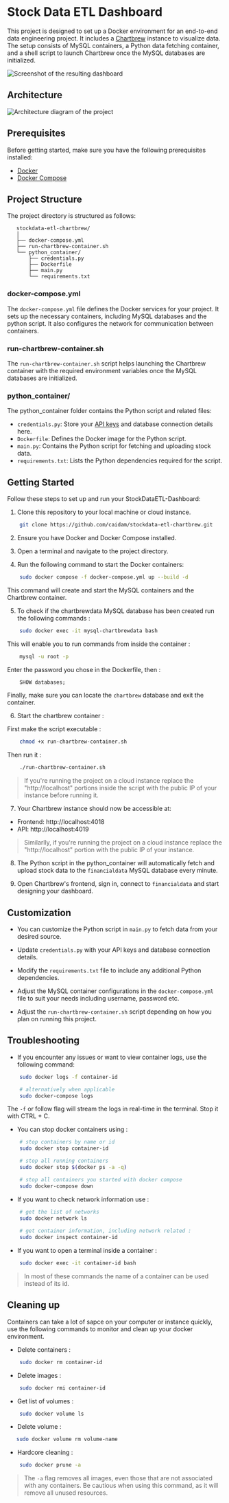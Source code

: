 # Stock Data ETL Dashboard

This project is designed to set up a Docker environment for an end-to-end data engineering project. It includes a [Chartbrew](https://hub.docker.com/r/razvanilin/chartbrew) instance to visualize data. The setup consists of MySQL containers, a Python data fetching container, and a shell script to launch Chartbrew once the MySQL databases are initialized.

![Screenshot of the resulting dashboard](https://github.com/caidam/stockdata-etl-chartbrew/blob/main/misc/stockdataetl-dashboard.png)

## Architecture

![Architecture diagram of the project](https://github.com/caidam/stockdata-etl-chartbrew/blob/main/misc/pipeline-diagram.png)

## Prerequisites

Before getting started, make sure you have the following prerequisites installed:

- [Docker](https://www.docker.com/get-started/)
- [Docker Compose](https://docs.docker.com/compose/install/)

## Project Structure

The project directory is structured as follows:

 ```
    stockdata-etl-chartbrew/
    │
    ├── docker-compose.yml
    ├── run-chartbrew-container.sh
    └── python_container/
        ├── credentials.py
        ├── Dockerfile
        ├── main.py
        └── requirements.txt
 ```

### docker-compose.yml

The `docker-compose.yml` file defines the Docker services for your project. It sets up the necessary containers, including MySQL databases and the python script. It also configures the network for communication between containers.

### run-chartbrew-container.sh

The `run-chartbrew-container.sh` script helps launching the Chartbrew container with the required environment variables once the MySQL databases are initialized.

### python_container/

The python_container folder contains the Python script and related files:

- `credentials.py`: Store your [API keys](https://rapidapi.com/amansharma2910/api/realstonks) and database connection details here.
- `Dockerfile`: Defines the Docker image for the Python script.
- `main.py`: Contains the Python script for fetching and uploading stock data.
- `requirements.txt`: Lists the Python dependencies required for the script.

## Getting Started

Follow these steps to set up and run your StockDataETL-Dashboard:

1. Clone this repository to your local machine or cloud instance.

```bash
    git clone https://github.com/caidam/stockdata-etl-chartbrew.git
```

2. Ensure you have Docker and Docker Compose installed.

3. Open a terminal and navigate to the project directory.

4. Run the following command to start the Docker containers:

```bash
    sudo docker compose -f docker-compose.yml up --build -d
```
This command will create and start the MySQL containers and the Chartbrew container.

5. To check if the chartbrewdata MySQL database has been created run the following commands :

```bash
    sudo docker exec -it mysql-chartbrewdata bash
```

This will enable you to run commands from inside the container :

```bash
    mysql -u root -p
```

Enter the password you chose in the Dockerfile, then :

```sql
    SHOW databases;
```
Finally, make sure you can locate the `chartbrew` database and exit the container.

6. Start the chartbrew container :

First make the script executable :

```bash
    chmod +x run-chartbrew-container.sh
```

Then run it :

```bash
    ./run-chartbrew-container.sh
```

> If you're running the project on a cloud instance replace the "http://localhost" portions inside the script with the public IP of your instance before running it.

7. Your Chartbrew instance should now be accessible at:

- Frontend: http://localhost:4018
- API: http://localhost:4019

> Similarlly, if you're running the project on a cloud instance replace the "http://localhost" portion with the public IP of your instance.

8. The Python script in the python_container will automatically fetch and upload stock data to the `financialdata` MySQL database every minute.

9. Open Chartbrew's frontend, sign in, connect to `financialdata` and start designing your dashboard.

## Customization

- You can customize the Python script in `main.py` to fetch data from your desired source.

- Update `credentials.py` with your API keys and database connection details.

- Modify the `requirements.txt` file to include any additional Python dependencies.

- Adjust the MySQL container configurations in the `docker-compose.yml` file to suit your needs including username, password etc.

- Adjust the `run-chartbrew-container.sh` script depending on how you plan on running this project.

## Troubleshooting

- If you encounter any issues or want to view container logs, use the following command:

```bash
    sudo docker logs -f container-id

    # alternatively when applicable
    sudo docker-compose logs
```

The `-f` or follow flag will stream the logs in real-time in the terminal. Stop it with CTRL + C.

- You can stop docker containers using :

```bash
    # stop containers by name or id
    sudo docker stop container-id

    # stop all running containers
    sudo docker stop $(docker ps -a -q)

    # stop all containers you started with docker compose
    sudo docker-compose down

```

- If you want to check network information use :

```bash
    # get the list of networks
    sudo docker network ls
    
    # get container information, including network related :
    sudo docker inspect container-id
```

- If you want to open a terminal inside a container :

```bash
    sudo docker exec -it container-id bash
```

> In most of these commands the name of a container can be used instead of its id.

## Cleaning up

Containers can take a lot of sapce on your computer or instance quickly, use the following commands to monitor and clean up your docker environment.

- Delete containers :

```bash
    sudo docker rm container-id
```

- Delete images :

``` bash
    sudo docker rmi container-id
```

- Get list of volumes :

```bash
    sudo docker volume ls
```
 - Delete volume :

 ```bash
    sudo docker volume rm volume-name
 ```

- Hardcore cleaning :

```bash
    sudo docker prune -a
```

> The `-a` flag removes all images, even those that are not associated with any containers. Be cautious when using this command, as it will remove all unused resources.
